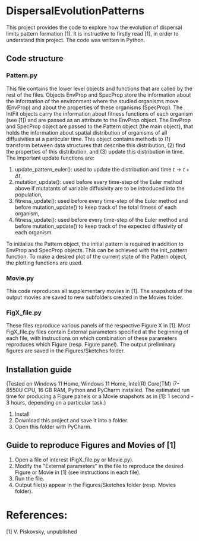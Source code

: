 # DispersalEvolutionPatterns
This project provides the code to explore how the evolution of dispersal limits pattern formation [1]. It is instructive to firstly read [1], in order to understand this project. The code was written in Python.

## Code structure
### Pattern.py
This file contains the lower level objects and functions that are called by the rest of the files. Objects EnvProp and SpecProp store the information about the information of the environment where the studied organisms move (EnvProp) and about the properties of these organisms (SpecProp). The IntFit objects carry the information about fitness functions of each organism (see [1]) and are passed as an attribute to the EnvProp object. The EnvProp and SpecProp object are passed to the Pattern object (the main object), that holds the information about spatial distribution of organisms of all diffusivities at a particular time. This object contains methods to (1) transform between data structures that describe this distribution, (2) find the properties of this distribution, and (3) update this distribution in time.  The important update functions are:

1) update_pattern_euler(): used to update the distribution and time $t \to t + \Delta t$,
2) mutation_update(): used before every time-step of the Euler method above if mutatants of variable diffusivity are to be introduced into the population,
3) fitness_update(): used before every time-step of the Euler method and before mutation_update() to keep track of the total fitness of each organism,
4) fitness_update(): used before every time-step of the Euler method and before mutation_update() to keep track of the expected diffusivity of each organism.

To initialize the Pattern object, the initial pattern is required in addition to EnvProp and SpecProp objects. This can be achieved with the init_pattern function. To make a desired plot of the current state of the Pattern object, the plotting functions are used.

### Movie.py
This code reproduces all supplementary movies in [1]. The snapshots of the output movies are saved to new subfolders created in the Movies folder.

### FigX_file.py
These files reproduce various panels of the respective Figure X in [1]. Most FigX_file.py files contain External parameters specified at the beginning of each file, with instructions on which combination of these parameters reproduces which Figure (resp. Figure panel). The output preliminary figures are saved in the Figures/Sketches folder.

## Installation guide
(Tested on Windows 11 Home, Windows 11 Home, Intel(R) Core(TM) i7-8550U CPU, 16 GB RAM, Python and PyCharm installed. The estimated run time for producing a Figure panels or a Movie snapshots as in [1]: 1 second - 3 hours, depending on a particular task.)
1) Install 
2) Download this project and save it into a folder.
3) Open this folder with PyCharm.

## Guide to reproduce Figures and Movies of [1]
1) Open a file of interest (FigX_file.py or Movie.py).
2) Modify the "External parameters" in the file to reproduce the desired Figure or Movie in [1] (see instructions in each file).
3) Run the file.
4) Output file(s) appear in the Figures/Sketches folder (resp. Movies folder).

# References:
[1] V. Piskovsky, unpublished

